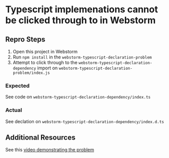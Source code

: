 # Typescript implemenations cannot be clicked through to in Webstorm

## Repro Steps
1. Open this project in Webstorm
2. Run `npm install` in the `webstorm-typescript-declaration-problem`
3. Attempt to click through to the `webstorm-typescript-declaration-dependency` import on `webstorm-typescript-declaration-problem/index.js`

### Expected
See code on `webstorm-typescript-declaration-dependency/index.ts`

### Actual
See declation on `webstorm-typescript-declaration-dependency/index.d.ts`

## Additional Resources
See this [video demonstrating the problem]()